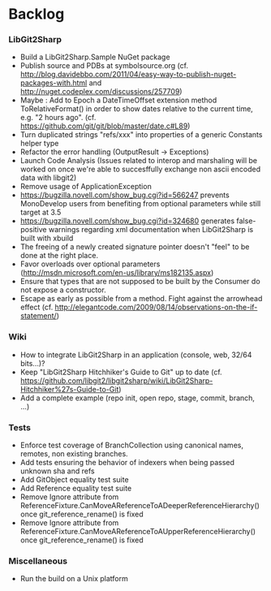 # Backlog

### LibGit2Sharp

 - Build a LibGit2Sharp.Sample NuGet package
 - Publish source and PDBs at symbolsource.org (cf. http://blog.davidebbo.com/2011/04/easy-way-to-publish-nuget-packages-with.html and http://nuget.codeplex.com/discussions/257709)
 - Maybe : Add to Epoch a DateTimeOffset extension method ToRelativeFormat() in order to show dates relative to the current time, e.g. "2 hours ago". (cf. https://github.com/git/git/blob/master/date.c#L89)
 - Turn duplicated strings "refs/xxx" into properties of a generic Constants helper type
 - Refactor the error handling (OutputResult -> Exceptions)
 - Launch Code Analysis (Issues related to interop and marshaling will be worked on once we're able to succesffully exchange non ascii encoded data with libgit2)
 - Remove usage of ApplicationException
 - https://bugzilla.novell.com/show_bug.cgi?id=566247 prevents MonoDevelop users from benefiting from optional parameters while still target at 3.5
 - https://bugzilla.novell.com/show_bug.cgi?id=324680 generates false-positive warnings regarding xml documentation when LibGit2Sharp is built with xbuild
 - The freeing of a newly created signature pointer doesn't "feel" to be done at the right place.
 - Favor overloads over optional parameters (http://msdn.microsoft.com/en-us/library/ms182135.aspx)
 - Ensure that types that are not supposed to be built by the Consumer do not expose a constructor.
 - Escape as early as possible from a method. Fight against the arrowhead effect (cf. http://elegantcode.com/2009/08/14/observations-on-the-if-statement/)

### Wiki

 - How to integrate LibGit2Sharp in an application (console, web, 32/64 bits...)?
 - Keep "LibGit2Sharp Hitchhiker's Guide to Git" up to date (cf. https://github.com/libgit2/libgit2sharp/wiki/LibGit2Sharp-Hitchhiker%27s-Guide-to-Git)
 - Add a complete example (repo init, open repo, stage, commit, branch, ...)

### Tests

 - Enforce test coverage of BranchCollection using canonical names, remotes, non existing branches.
 - Add tests ensuring the behavior of indexers when being passed unknown sha and refs
 - Add GitObject equality test suite
 - Add Reference equality test suite
 - Remove Ignore attribute from ReferenceFixture.CanMoveAReferenceToADeeperReferenceHierarchy() once git_reference_rename() is fixed
 - Remove Ignore attribute from ReferenceFixture.CanMoveAReferenceToAUpperReferenceHierarchy() once git_reference_rename() is fixed
 
### Miscellaneous

 - Run the build on a Unix platform
 
